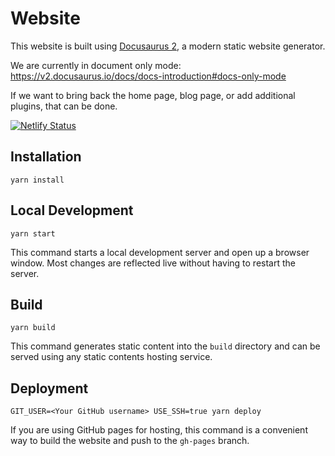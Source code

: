 # Website

This website is built using [Docusaurus 2](https://v2.docusaurus.io/), a modern static website generator.

We are currently in document only mode: https://v2.docusaurus.io/docs/docs-introduction#docs-only-mode

If we want to bring back the home page, blog page, or add additional plugins, that can be done.

[![Netlify Status](https://api.netlify.com/api/v1/badges/8f5ecef5-5e15-4ca5-a92f-cbf979a8230f/deploy-status)](https://app.netlify.com/sites/elegant-meitner-d5e4de/deploys)

## Installation

```console
yarn install
```

## Local Development

```console
yarn start
```

This command starts a local development server and open up a browser window. Most changes are reflected live without having to restart the server.

## Build

```console
yarn build
```

This command generates static content into the `build` directory and can be served using any static contents hosting service.

## Deployment

```console
GIT_USER=<Your GitHub username> USE_SSH=true yarn deploy
```

If you are using GitHub pages for hosting, this command is a convenient way to build the website and push to the `gh-pages` branch.
